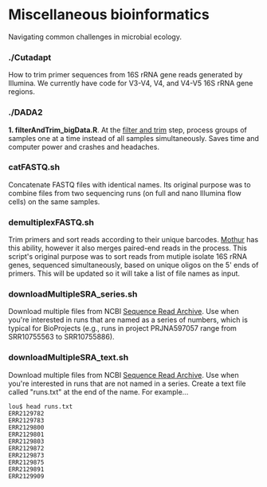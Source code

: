 # Miscellaneous bioinformatics

Navigating common challenges in microbial ecology.

### ./Cutadapt
How to trim primer sequences from 16S rRNA gene reads generated by Illumina. We currently have code for V3-V4, V4, and V4-V5 16S rRNA gene regions.


### ./DADA2
<b>1. filterAndTrim_bigData.R</b>. At the [filter and trim](https://benjjneb.github.io/dada2/tutorial.html) step, process groups of samples one at a time instead of all samples simultaneously. Saves time and computer power and crashes and headaches.


### catFASTQ.sh
Concatenate FASTQ files with identical names. Its original purpose was to combine files from two sequencing runs (on full and nano Illumina flow cells) on the same samples. 


### demultiplexFASTQ.sh
Trim primers and sort reads according to their unique barcodes. [Mothur](https://mothur.org/wiki/make.contigs/) has this ability, however it also merges paired-end reads in the process. This script's original purpose was to sort reads from mutiple isolate 16S rRNA genes, sequenced simultaneously, based on unique oligos on the 5' ends of primers. This will be updated so it will take a list of file names as input.


### downloadMultipleSRA_series.sh
Download multiple files from NCBI [Sequence Read Archive](https://www.ncbi.nlm.nih.gov/sra). Use when you're interested in runs that are named as a series of numbers, which is typical for BioProjects (e.g., runs in project PRJNA597057 range from SRR10755563 to SRR10755886).


### downloadMultipleSRA_text.sh
Download multiple files from NCBI [Sequence Read Archive](https://www.ncbi.nlm.nih.gov/sra). Use when you're interested in runs that are not named in a series. Create a text file called "runs.txt" at the end of the name. For example...

```
lou$ head runs.txt
ERR2129782
ERR2129783
ERR2129800
ERR2129801
ERR2129803
ERR2129872
ERR2129873
ERR2129875
ERR2129891
ERR2129909
````
